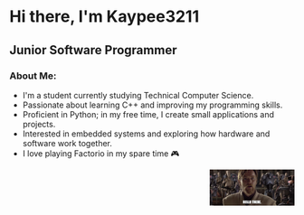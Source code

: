 # Hi there, I'm Kaypee3211
## Junior Software Programmer
### About Me:
<ul>
  <li>I'm a student currently studying Technical Computer Science.</li>
  <li>Passionate about learning C++ and improving my programming skills.</li>
  <li>Proficient in Python; in my free time, I create small applications and projects.</li>
  <li>Interested in embedded systems and exploring how hardware and software work together.</li>
  <li>I love playing Factorio in my spare time 🎮</li>
</ul>
<img src="images/Q_jQKTk88F6ouuVzLOQmP8wqp-1NuuxVNBf8MNVIAsI.webp" 
     alt="My photo" 
     width="150" 
     style="float:right; margin-left:15px;">
